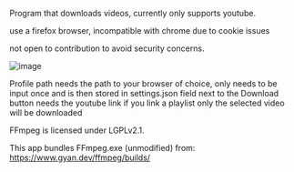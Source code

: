 Program that downloads videos,
currently only supports youtube.

use a firefox browser, incompatible with chrome due to cookie issues

not open to contribution to avoid security concerns.

![image](https://github.com/user-attachments/assets/c2492aec-6fb8-4b6f-95a0-898312e66216)


Profile path needs the path to your browser of choice, only needs to be input once and is then stored in settings.json
field next to the Download button needs the youtube link
if you link a playlist only the selected video will be downloaded

FFmpeg is licensed under LGPLv2.1.

This app bundles FFmpeg.exe (unmodified) from:
https://www.gyan.dev/ffmpeg/builds/
